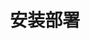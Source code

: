 ---
layout: default
title: 1. 安装部署
parent: Apache Doris 中文手册 v3.0
has_children: true
nav_order: 1
---